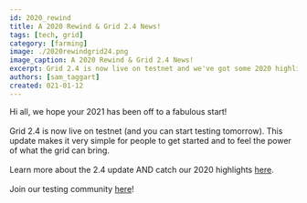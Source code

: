 ```yaml
---
id: 2020_rewind
title: A 2020 Rewind & Grid 2.4 News!
tags: [tech, grid]
category: [farming]
image: ./2020rewindgrid24.png
image_caption: A 2020 Rewind & Grid 2.4 News!
excerpt: Grid 2.4 is now live on testnet and we've got some 2020 highlights to share with you as well!
authors: [sam_taggart]
created: 021-01-12
---
```


Hi all, we hope your 2021 has been off to a fabulous start!
<br/>
<br/>
Grid 2.4 is now live on testnet (and you can start testing tomorrow). This update makes it very simple for people to get started and to feel the power of what the grid can bring.
<br/>
<br/>
Learn more about the 2.4 update AND catch our 2020 highlights [here](wiki.threefold.io/#/grid24_and_2020).
<br/>
<br/>
Join our testing community [here](t.me/joinchat/TSI25Ee-RcQaOmieYJ9Yyg)!